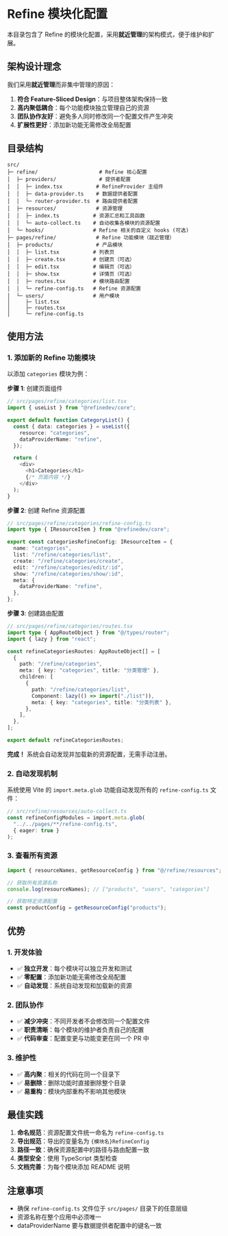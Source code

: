 # Refine 模块化配置

本目录包含了 Refine 的模块化配置，采用**就近管理**的架构模式，便于维护和扩展。

## 架构设计理念

我们采用**就近管理**而非集中管理的原因：

1. **符合 Feature-Sliced Design**：与项目整体架构保持一致
2. **高内聚低耦合**：每个功能模块独立管理自己的资源
3. **团队协作友好**：避免多人同时修改同一个配置文件产生冲突
4. **扩展性更好**：添加新功能无需修改全局配置

## 目录结构

```
src/
├─ refine/                    # Refine 核心配置
│  ├─ providers/              # 提供者配置
│  │  ├─ index.tsx           # RefineProvider 主组件
│  │  ├─ data-provider.ts    # 数据提供者配置
│  │  └─ router-provider.ts  # 路由提供者配置
│  ├─ resources/             # 资源管理
│  │  ├─ index.ts           # 资源汇总和工具函数
│  │  └─ auto-collect.ts    # 自动收集各模块的资源配置
│  └─ hooks/                # Refine 相关的自定义 hooks (可选)
├─ pages/refine/             # Refine 功能模块（就近管理）
│  ├─ products/              # 产品模块
│  │  ├─ list.tsx           # 列表页
│  │  ├─ create.tsx         # 创建页（可选）
│  │  ├─ edit.tsx           # 编辑页（可选）
│  │  ├─ show.tsx           # 详情页（可选）
│  │  ├─ routes.tsx         # 模块路由配置
│  │  └─ refine-config.ts   # Refine 资源配置
│  └─ users/                # 用户模块
│     ├─ list.tsx           
│     ├─ routes.tsx         
│     └─ refine-config.ts   
```

## 使用方法

### 1. 添加新的 Refine 功能模块

以添加 `categories` 模块为例：

**步骤 1**: 创建页面组件
```typescript
// src/pages/refine/categories/list.tsx
import { useList } from "@refinedev/core";

export default function CategoryList() {
  const { data: categories } = useList({
    resource: "categories",
    dataProviderName: "refine",
  });

  return (
    <div>
      <h1>Categories</h1>
      {/* 页面内容 */}
    </div>
  );
}
```

**步骤 2**: 创建 Refine 资源配置
```typescript
// src/pages/refine/categories/refine-config.ts
import type { IResourceItem } from "@refinedev/core";

export const categoriesRefineConfig: IResourceItem = {
  name: "categories",
  list: "/refine/categories/list",
  create: "/refine/categories/create",
  edit: "/refine/categories/edit/:id",
  show: "/refine/categories/show/:id",
  meta: {
    dataProviderName: "refine",
  },
};
```

**步骤 3**: 创建路由配置
```typescript
// src/pages/refine/categories/routes.tsx
import type { AppRouteObject } from "@/types/router";
import { lazy } from "react";

const refineCategoriesRoutes: AppRouteObject[] = [
  {
    path: "/refine/categories",
    meta: { key: "categories", title: "分类管理" },
    children: [
      {
        path: "/refine/categories/list",
        Component: lazy(() => import("./list")),
        meta: { key: "categories", title: "分类列表" },
      },
    ],
  },
];

export default refineCategoriesRoutes;
```

**完成！** 系统会自动发现并加载新的资源配置，无需手动注册。

### 2. 自动发现机制

系统使用 Vite 的 `import.meta.glob` 功能自动发现所有的 `refine-config.ts` 文件：

```typescript
// src/refine/resources/auto-collect.ts
const refineConfigModules = import.meta.glob(
  "../../pages/**/refine-config.ts",
  { eager: true }
);
```

### 3. 查看所有资源

```typescript
import { resourceNames, getResourceConfig } from "@/refine/resources";

// 获取所有资源名称
console.log(resourceNames); // ["products", "users", "categories"]

// 获取特定资源配置
const productConfig = getResourceConfig("products");
```

## 优势

### 1. 开发体验
- ✅ **独立开发**：每个模块可以独立开发和测试
- ✅ **零配置**：添加新功能无需修改全局配置
- ✅ **自动发现**：系统自动发现和加载新的资源

### 2. 团队协作
- ✅ **减少冲突**：不同开发者不会修改同一个配置文件
- ✅ **职责清晰**：每个模块的维护者负责自己的配置
- ✅ **代码审查**：配置变更与功能变更在同一个 PR 中

### 3. 维护性
- ✅ **高内聚**：相关的代码在同一个目录下
- ✅ **易删除**：删除功能时直接删除整个目录
- ✅ **易重构**：模块内部重构不影响其他模块

## 最佳实践

1. **命名规范**：资源配置文件统一命名为 `refine-config.ts`
2. **导出规范**：导出的变量名为 `{模块名}RefineConfig`
3. **路径一致**：确保资源配置中的路径与路由配置一致
4. **类型安全**：使用 TypeScript 类型检查
5. **文档完善**：为每个模块添加 README 说明

## 注意事项

- 确保 `refine-config.ts` 文件位于 `src/pages/` 目录下的任意层级
- 资源名称在整个应用中必须唯一
- dataProviderName 要与数据提供者配置中的键名一致 